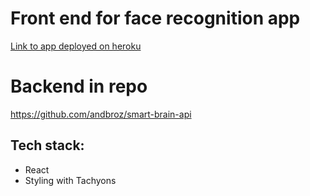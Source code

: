 # Front end for face recognition app

[Link to app deployed on heroku](https://evening-lowlands-36315.herokuapp.com/)


# Backend in repo
https://github.com/andbroz/smart-brain-api

## Tech stack:
- React
- Styling with Tachyons


